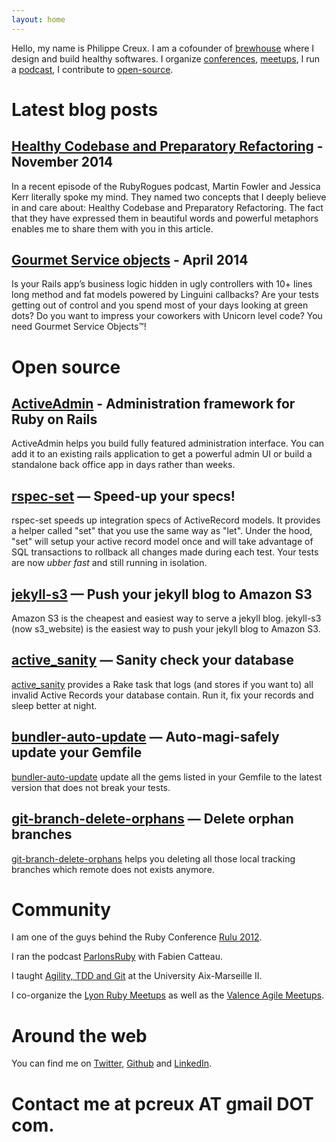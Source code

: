 ```yaml
---
layout: home
---
```


Hello, my name is Philippe Creux. I am a cofounder of [brewhouse](http://brewhouse.io) where I design and build healthy softwares. I organize [conferences](http://2012.rulu.eu),
[meetups](http://lyonrb.fr),
I run a [podcast](http://parlonsruby.com),
I contribute to [open-source](http://github.com/pcreux).

# Latest blog posts

## [Healthy Codebase and Preparatory Refactoring](http://brewhouse.io/blog/2014/11/10/healthy-codebase-and-preparatory-refactoring.html) - November 2014

In a recent episode of the RubyRogues podcast, Martin Fowler and Jessica
Kerr literally spoke my mind. They named two concepts that I deeply
believe in and care about: Healthy Codebase and Preparatory Refactoring.
The fact that they have expressed them in beautiful words and powerful
metaphors enables me to share them with you in this article.

## [Gourmet Service objects](http://brewhouse.io/blog/2014/04/30/gourmet-service-objects.html) - April 2014

Is your Rails app’s business logic hidden in ugly controllers with 10+
lines long method and fat models powered by Linguini callbacks? Are your
tests getting out of control and you spend most of your days looking at
green dots? Do you want to impress your coworkers with Unicorn level
code? You need Gourmet Service Objects™!

# Open source

## [ActiveAdmin](http://activeadmin.info) - Administration framework for Ruby on Rails

ActiveAdmin helps you build fully featured administration interface.
You can add it to an existing rails application to get a powerful admin UI or build a standalone back office app in days rather than weeks.

## [rspec-set](https://github.com/pcreux/rspec-set) — Speed-up your specs!

rspec-set speeds up integration specs of ActiveRecord models.
It provides a helper called "set" that you use the same
way as "let".
Under the hood, "set" will setup your active record model once and will
take advantage of SQL transactions to rollback all changes made during
each test. Your tests are now _ubber fast_ and still running in isolation.

## [jekyll-s3](https://github.com/laurilehmijoki/s3_website) — Push your jekyll blog to Amazon S3

Amazon S3 is the cheapest and easiest way to serve a jekyll blog. jekyll-s3 (now s3_website) is the easiest way to push your jekyll blog to Amazon S3.

## [active_sanity](https://github.com/versapay/active_sanity) — Sanity check your database

[active_sanity](https://github.com/versapay/active_sanity) provides a Rake task that logs (and stores if you want to)
all invalid Active Records your database contain. Run it, fix your records and
sleep better at night.

## [bundler-auto-update](https://github.com/versapay/bundler-auto-update) — Auto-magi-safely update your Gemfile

[bundler-auto-update](https://github.com/pcreux/bundler-auto-update) update all the gems listed in your Gemfile to
the latest version that does not break your tests.

## [git-branch-delete-orphans](https://github.com/pcreux/git-branch-delete-orphans) — Delete orphan branches

[git-branch-delete-orphans](https://github.com/pcreux/git-branch-delete-orphans) helps you deleting all those local tracking branches which remote does not exists anymore.

# Community

I am one of the guys behind the Ruby Conference [Rulu 2012](http://2012.rulu.eu).

I ran the podcast [ParlonsRuby](http://parlonsruby.com) with Fabien Catteau.

I taught [Agility, TDD and Git](https://speakerdeck.com/search?q=Philippe+Creux+IUT) at the University Aix-Marseille II.

I co-organize the [Lyon Ruby Meetups](http://lyonrb.fr) as well as the
[Valence Agile Meetups](http://groupspaces.com/CARAValence).

# Around the web

You can find me on [Twitter](http://twitter.com/pcreux), [Github](http://github.com/pcreux) and [LinkedIn](http://linkedin.com/in/pcreux).

# Contact me at pcreux AT gmail DOT com.


